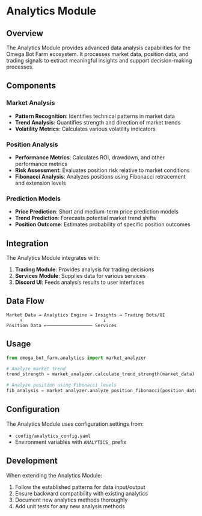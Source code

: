 # Analytics Module

## Overview

The Analytics Module provides advanced data analysis capabilities for the Omega Bot Farm ecosystem. It processes market data, position data, and trading signals to extract meaningful insights and support decision-making processes.

## Components

### Market Analysis

- **Pattern Recognition**: Identifies technical patterns in market data
- **Trend Analysis**: Quantifies strength and direction of market trends
- **Volatility Metrics**: Calculates various volatility indicators

### Position Analysis

- **Performance Metrics**: Calculates ROI, drawdown, and other performance metrics
- **Risk Assessment**: Evaluates position risk relative to market conditions
- **Fibonacci Analysis**: Analyzes positions using Fibonacci retracement and extension levels

### Prediction Models

- **Price Prediction**: Short and medium-term price prediction models
- **Trend Prediction**: Forecasts potential market trend shifts
- **Position Outcome**: Estimates probability of specific position outcomes

## Integration

The Analytics Module integrates with:

1. **Trading Module**: Provides analysis for trading decisions
2. **Services Module**: Supplies data for various services
3. **Discord UI**: Feeds analysis results to user interfaces

## Data Flow

```
Market Data → Analytics Engine → Insights → Trading Bots/UI
     ↑                              ↓
Position Data ←───────────────── Services
```

## Usage

```python
from omega_bot_farm.analytics import market_analyzer

# Analyze market trend
trend_strength = market_analyzer.calculate_trend_strength(market_data)

# Analyze position using Fibonacci levels
fib_analysis = market_analyzer.analyze_position_fibonacci(position_data)
```

## Configuration

The Analytics Module uses configuration settings from:

- `config/analytics_config.yaml`
- Environment variables with `ANALYTICS_` prefix

## Development

When extending the Analytics Module:

1. Follow the established patterns for data input/output
2. Ensure backward compatibility with existing analytics
3. Document new analytics methods thoroughly
4. Add unit tests for any new analysis methods
